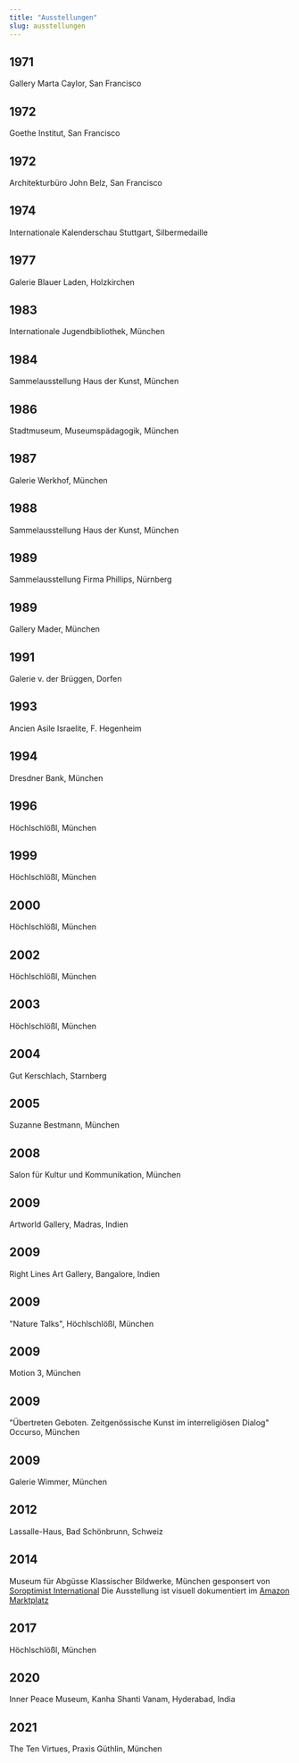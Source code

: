 ```yaml
---
title: "Ausstellungen"
slug: ausstellungen
---
```


## 1971

Gallery Marta Caylor, San Francisco

## 1972

Goethe Institut, San Francisco

## 1972

Architekturbüro John Belz, San Francisco

## 1974

Internationale Kalenderschau Stuttgart, Silbermedaille

## 1977

Galerie Blauer Laden, Holzkirchen

## 1983

Internationale Jugendbibliothek, München

## 1984

Sammelausstellung Haus der Kunst, München

## 1986

Stadtmuseum, Museumspädagogik, München

## 1987

Galerie Werkhof, München

## 1988

Sammelausstellung Haus der Kunst, München

## 1989

Sammelausstellung Firma Phillips, Nürnberg

## 1989

Gallery Mader, München

## 1991

Galerie v. der Brüggen, Dorfen

## 1993

Ancien Asile Israelite, F. Hegenheim

## 1994

Dresdner Bank, München

## 1996

Höchlschlößl, München

## 1999

Höchlschlößl, München

## 2000

Höchlschlößl, München

## 2002

Höchlschlößl, München

## 2003

Höchlschlößl, München

## 2004

Gut Kerschlach, Starnberg

## 2005

Suzanne Bestmann, München

## 2008

Salon für Kultur und Kommunikation, München

## 2009

Artworld Gallery, Madras, Indien

## 2009

Right Lines Art Gallery, Bangalore, Indien

## 2009

"Nature Talks", Höchlschlößl, München

## 2009

Motion 3, München

## 2009

"Übertreten Geboten. Zeitgenössische Kunst im interreligiösen Dialog" Occurso, München

## 2009

Galerie Wimmer, München

## 2012

Lassalle-Haus, Bad Schönbrunn, Schweiz

## 2014

Museum für Abgüsse Klassischer Bildwerke, München gesponsert von [Soroptimist International](https://www.soroptimistinternational.org/) Die Ausstellung ist visuell dokumentiert im [Amazon Marktplatz](https://www.amazon.de/Brigitte-Smith-Art/dp/B01N2NA0DJ)

## 2017

Höchlschlößl, München

## 2020

Inner Peace Museum, Kanha Shanti Vanam, Hyderabad, India

## 2021

The Ten Virtues, Praxis Güthlin, München
